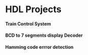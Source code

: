 # HDL Projects

#### Train Control System

#### BCD to 7 segments display Decoder


#### Hamming code errror detection 
